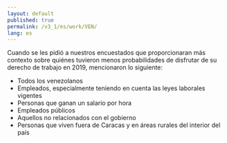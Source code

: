 ```yaml
---
layout: default
published: true
permalink: /v3_1/es/work/VEN/
lang: es
---
```


Cuando se les pidió a nuestros encuestados que proporcionaran más contexto sobre quiénes tuvieron menos probabilidades de disfrutar de su derecho de trabajo en 2019, mencionaron lo siguiente:

- Todos los venezolanos
- Empleados, especialmente teniendo en cuenta las leyes laborales vigentes
- Personas que ganan un salario por hora
- Empleados públicos
- Aquellos no relacionados con el gobierno
- Personas que viven fuera de Caracas y en áreas rurales del interior del país


